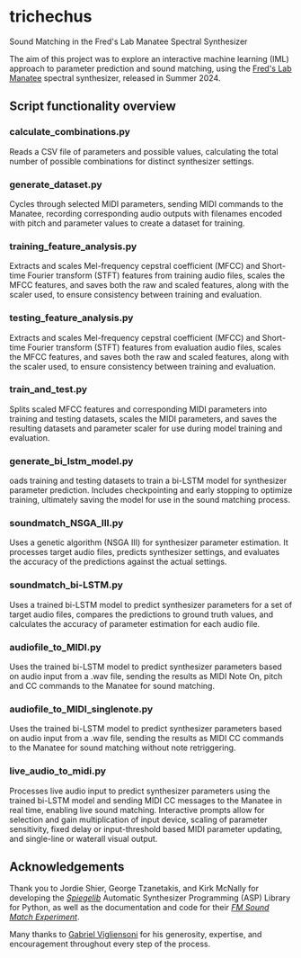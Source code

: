 # trichechus
Sound Matching in the Fred's Lab Manatee Spectral Synthesizer

The aim of this project was to explore an interactive machine learning (IML) approach to parameter prediction and sound matching, using the [Fred's Lab Manatee](https://fredslab.net/en/manatee-module.php) spectral synthesizer, released in Summer 2024. 

## Script functionality overview
### calculate_combinations.py
Reads a CSV file of parameters and possible values, calculating the total number of possible combinations for distinct synthesizer settings.

### generate_dataset.py
Cycles through selected MIDI parameters, sending MIDI commands to the Manatee, recording corresponding audio outputs with filenames encoded with pitch and parameter values to create a dataset for training​.

### training_feature_analysis.py
Extracts and scales Mel-frequency cepstral coefficient (MFCC) and Short-time Fourier transform (STFT) features from training audio files, scales the MFCC features, and saves both the raw and scaled features, along with the scaler used, to ensure consistency between training and evaluation.

### testing_feature_analysis.py
Extracts and scales Mel-frequency cepstral coefficient (MFCC) and Short-time Fourier transform (STFT) features from evaluation audio files, scales the MFCC features, and saves both the raw and scaled features, along with the scaler used, to ensure consistency between training and evaluation.

### train_and_test.py
Splits scaled MFCC features and corresponding MIDI parameters into training and testing datasets, scales the MIDI parameters, and saves the resulting datasets and parameter scaler for use during model training and evaluation.

### generate_bi_lstm_model.py
oads training and testing datasets to train a bi-LSTM model for synthesizer parameter prediction. Includes checkpointing and early stopping to optimize training, ultimately saving the model for use in the sound matching process​.

### soundmatch_NSGA_III.py
Uses a genetic algorithm (NSGA III) for synthesizer parameter estimation. It processes target audio files, predicts synthesizer settings, and evaluates the accuracy of the predictions against the actual settings.

### soundmatch_bi-LSTM.py
Uses a trained bi-LSTM model to predict synthesizer parameters for a set of target audio files, compares the predictions to ground truth values, and calculates the accuracy of parameter estimation for each audio file.

### audiofile_to_MIDI.py
Uses the trained bi-LSTM model to predict synthesizer parameters based on audio input from a .wav file, sending the results as MIDI Note On, pitch and CC commands to the Manatee for sound matching​.

### audiofile_to_MIDI_singlenote.py
Uses the trained bi-LSTM model to predict synthesizer parameters based on audio input from a .wav file, sending the results as MIDI CC commands to the Manatee for sound matching​ without note retriggering.

### live_audio_to_midi.py
Processes live audio input to predict synthesizer parameters using the trained bi-LSTM model and sending MIDI CC messages to the Manatee in real time, enabling live sound matching. Interactive prompts allow for selection and gain multiplication of input device, scaling of parameter sensitivity, fixed delay or  input-threshold based MIDI parameter updating, and single-line or waterall visual output.

## Acknowledgements
Thank you to Jordie Shier, George Tzanetakis, and Kirk McNally for developing the [_Spiegelib_](https://github.com/spiegelib/spiegelib) Automatic Synthesizer Programming (ASP) Library for Python, as well as the documentation and code for their [_FM Sound Match Experiment_](https://spiegelib.github.io/spiegelib/examples/fm_sound_match.html).

Many thanks to [Gabriel Vigliensoni](https://github.com/vigliensoni) for his generosity, expertise, and encouragement throughout every step of the process.
